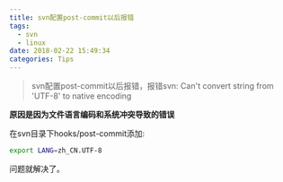 ```yaml
---
title: svn配置post-commit以后报错
tags: 
  - svn
  - linux
date: 2018-02-22 15:49:34
categories: Tips
---
```



>svn配置post-commit以后报错，报错svn: Can't convert string from 'UTF-8' to native encoding

**原因是因为文件语言编码和系统冲突导致的错误**

<!-- more -->

在svn目录下hooks/post-commit添加:

```bash
export LANG=zh_CN.UTF-8
```

问题就解决了。